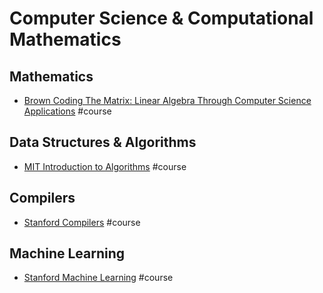 # Computer Science & Computational Mathematics

## Mathematics
* [Brown Coding The Matrix: Linear Algebra Through Computer Science Applications](https://www.coursera.org/course/matrix)  #course

## Data Structures & Algorithms
* [MIT Introduction to Algorithms](http://ocw.mit.edu/courses/electrical-engineering-and-computer-science/6-006-introduction-to-algorithms-fall-2011/index.htm)  #course

## Compilers
* [Stanford Compilers](https://www.coursera.org/course/compilers) #course

## Machine Learning
* [Stanford Machine Learning](https://www.coursera.org/learn/machine-learning) #course
